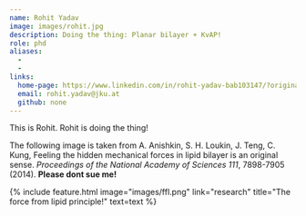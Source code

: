 ```yaml
---
name: Rohit Yadav
image: images/rohit.jpg
description: Doing the thing: Planar bilayer + KvAP!
role: phd
aliases:
  -
  -
links:
  home-page: https://www.linkedin.com/in/rohit-yadav-bab103147/?originalSubdomain=at
  email: rohit.yadav@jku.at
  github: none
---
```


This is Rohit. Rohit is doing the thing!

The following image is taken from A. Anishkin, S. H. Loukin, J. Teng, C. Kung, Feeling the hidden mechanical forces in lipid bilayer is an original sense. _Proceedings of the National Academy of Sciences 111_, 7898-7905 (2014). **Please dont sue me!**

{%
  include feature.html
  image="images/ffl.png"
  link="research"
  title="The force from lipid principle!"
  text=text
%}
